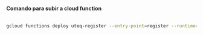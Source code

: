 #### Comando para subir a cloud function

```bash

gcloud functions deploy uteq-register --entry-point=register --runtime=nodejs22 --trigger-http --allow-unauthenticated --set-env-vars MONGODB_URI="mongodb+srv://kerroris:Alondrabb11$@cluster0.6ngdm.mongodb.net/sample_airbnb?retryWrites=true&w=majority&appName=Cluster0"

```